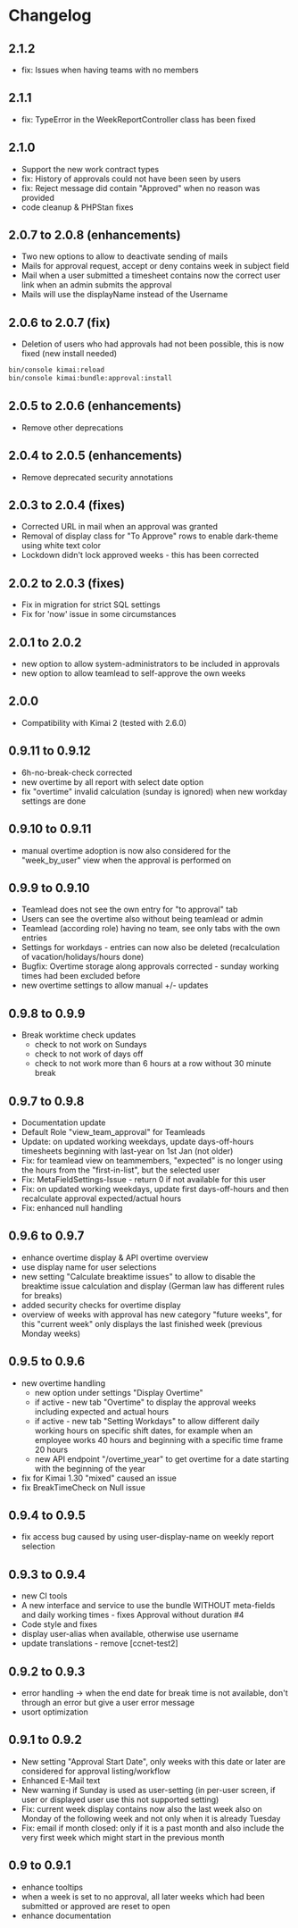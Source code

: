 # Changelog

## 2.1.2

- fix: Issues when having teams with no members

## 2.1.1

- fix: TypeError in the WeekReportController class has been fixed

## 2.1.0

- Support the new work contract types
- fix: History of approvals could not have been seen by users
- fix: Reject message did contain "Approved" when no reason was provided
- code cleanup & PHPStan fixes

## 2.0.7 to 2.0.8 (enhancements)

- Two new options to allow to deactivate sending of mails
- Mails for approval request, accept or deny contains week in subject field
- Mail when a user submitted a timesheet contains now the correct user link when an admin submits the approval
- Mails will use the displayName instead of the Username

## 2.0.6 to 2.0.7 (fix)

- Deletion of users who had approvals had not been possible, this is now fixed (new install needed)

```bash
bin/console kimai:reload
bin/console kimai:bundle:approval:install
```

## 2.0.5 to 2.0.6 (enhancements)

- Remove other deprecations

## 2.0.4 to 2.0.5 (enhancements)

- Remove deprecated security annotations 

## 2.0.3 to 2.0.4 (fixes)

- Corrected URL in mail when an approval was granted
- Removal of display class for "To Approve" rows to enable dark-theme using white text color
- Lockdown didn't lock approved weeks - this has been corrected

## 2.0.2 to 2.0.3 (fixes)

- Fix in migration for strict SQL settings
- Fix for 'now' issue in some circumstances

## 2.0.1 to 2.0.2

- new option to allow system-administrators to be included in approvals
- new option to allow teamlead to self-approve the own weeks

## 2.0.0

- Compatibility with Kimai 2 (tested with 2.6.0)

## 0.9.11 to 0.9.12

- 6h-no-break-check corrected
- new overtime by all report with select date option
- fix "overtime" invalid calculation (sunday is ignored) when new workday settings are done

## 0.9.10 to 0.9.11

- manual overtime adoption is now also considered for the "week_by_user" view when the approval is performed on

## 0.9.9 to 0.9.10

- Teamlead does not see the own entry for "to approval" tab
- Users can see the overtime also without being teamlead or admin
- Teamlead (according role) having no team, see only tabs with the own entries
- Settings for workdays - entries can now also be deleted (recalculation of vacation/holidays/hours done)
- Bugfix: Overtime storage along approvals corrected - sunday working times had been excluded before
- new overtime settings to allow manual +/- updates

## 0.9.8 to 0.9.9

- Break worktime check updates
  - check to not work on Sundays
  - check to not work of days off
  - check to not work more than 6 hours at a row without 30 minute break

## 0.9.7 to 0.9.8

- Documentation update
- Default Role "view_team_approval" for Teamleads
- Update: on updated working weekdays, update days-off-hours timesheets beginning with last-year on 1st Jan (not older)
- Fix: for teamlead view on teammembers, "expected" is no longer using the hours from the "first-in-list", but the selected user
- Fix: MetaFieldSettings-Issue - return 0 if not available for this user
- Fix: on updated working weekdays, update first days-off-hours and then recalculate approval expected/actual hours
- Fix: enhanced null handling

## 0.9.6 to 0.9.7

- enhance overtime display & API overtime overview
- use display name for user selections
- new setting "Calculate breaktime issues" to allow to disable the breaktime issue calculation and display (German law has different rules for breaks)
- added security checks for overtime display
- overview of weeks with approval has new category "future weeks", for this "current week" only displays the last finished week (previous Monday weeks)

## 0.9.5 to 0.9.6

- new overtime handling
  - new option under settings "Display Overtime"
  - if active - new tab "Overtime" to display the approval weeks including expected and actual hours
  - if active - new tab "Setting Workdays" to allow different daily working hours on specific shift dates, for example when an employee works 40 hours and beginning with a specific time frame 20 hours
  - new API endpoint "/overtime_year" to get overtime for a date starting with the beginning of the year
- fix for Kimai 1.30 "mixed" caused an issue
- fix BreakTimeCheck on Null issue

## 0.9.4 to 0.9.5

- fix access bug caused by using user-display-name on weekly report selection

## 0.9.3 to 0.9.4

- new CI tools
- A new interface and service to use the bundle WITHOUT meta-fields and daily working times - fixes Approval without duration #4
- Code style and fixes
- display user-alias when available, otherwise use username
- update translations - remove [ccnet-test2]

## 0.9.2 to 0.9.3

- error handling -> when the end date for break time is not available, don't through an error but give a user error message
- usort optimization

## 0.9.1 to 0.9.2

- New setting "Approval Start Date", only weeks with this date or later are considered for approval listing/workflow
- Enhanced E-Mail text
- New warning if Sunday is used as user-setting (in per-user screen, if user or displayed user use this not supported setting)
- Fix: current week display contains now also the last week also on Monday of the following week and not only when it is already Tuesday
- Fix: email if month closed: only if it is a past month and also include the very first week which might start in the previous month

## 0.9 to 0.9.1

- enhance tooltips
- when a week is set to no approval, all later weeks which had been submitted or approved are reset to open
- enhance documentation
